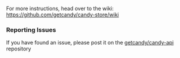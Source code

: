 For more instructions, head over to the wiki: https://github.com/getcandy/candy-store/wiki

### Reporting Issues
If you have found an issue, please post it on the [getcandy/candy-api](https://github.com/getcandy/candy-api/issues) repository
